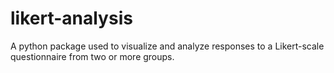 # likert-analysis
A python package used to visualize and analyze responses to a Likert-scale questionnaire from two or more groups.  
